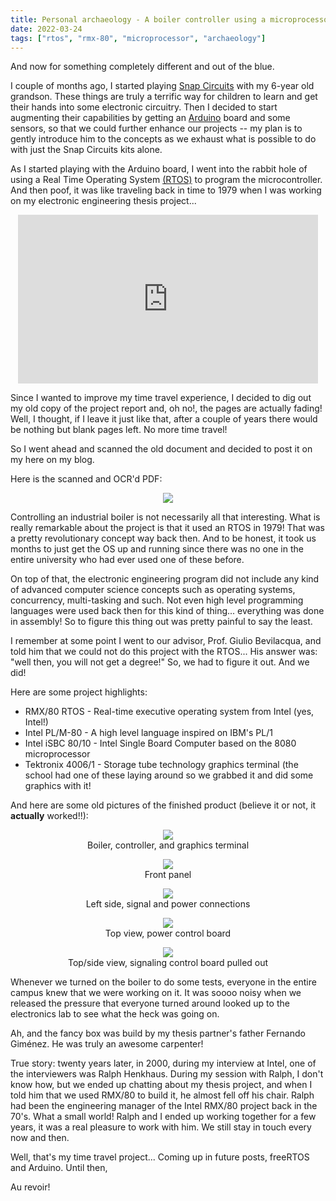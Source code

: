 ```yaml
---
title: Personal archaeology - A boiler controller using a microprocessor (1979-1980)
date: 2022-03-24
tags: ["rtos", "rmx-80", "microprocessor", "archaeology"]
---
```

And now for something completely different and out of the blue.

I couple of months ago, I started playing [Snap Circuits](https://en.wikipedia.org/wiki/Snap_Circuits) with my 6-year old grandson. These things are truly a terrific way for children to learn and get their hands into some electronic circuitry. Then I decided to start augmenting their capabilities by getting an [Arduino](https://en.wikipedia.org/wiki/Arduino) board and some sensors, so that we could further enhance our projects -- my plan is to gently introduce him to the concepts as we exhaust what is possible to do with just the Snap Circuits kits alone.

As I started playing with the Arduino board, I went into the rabbit hole of using a Real Time Operating System  [(RTOS)](https://www.freertos.org/) to program the microcontroller. And then poof, it was like traveling back in time to 1979 when I was working on my electronic engineering thesis project...

<!--more-->

<div style="width:480px; margin: auto;">
  <iframe allow="fullscreen" frameBorder="0" height="270" src="https://giphy.com/embed/TvT3ys0Dn1rPkGw1dy/video" width="480">
  </iframe>
</div>

Since I wanted to improve my time travel experience, I decided to dig out my old copy of the project report and, oh no!, the pages are actually fading! Well, I thought, if I leave it just like that, after a couple of years there would be nothing but blank pages left. No more time travel!

So I went ahead and scanned the old document and decided to post it on my here on my blog.

Here is the scanned and OCR'd PDF:
<p align="center">
  <a href="/images/uploads/tesis-ricardo-1980.pdf"><img src="/images/uploads/tesis-cover.jpg"></a>
</p>

Controlling an industrial boiler is not necessarily all that interesting. What is really remarkable about the project is that it used an RTOS in 1979! That was a pretty revolutionary concept way back then. And to be honest, it took us months to just get the OS up and running since there was no one in the entire university who had ever used one of these before.

On top of that, the electronic engineering program did not include any kind of advanced computer science concepts such as operating systems, concurrency, multi-tasking and such. Not even high level programming languages were used back then for this kind of thing... everything was done in assembly! So to figure this thing out was pretty painful to say the least.

I remember at some point I went to our advisor, Prof. Giulio Bevilacqua, and told him that we could not do this project with the RTOS... His answer was: "well then, you will not get a degree!" So, we had to figure it out. And we did!

Here are some project highlights:

* RMX/80 RTOS - Real-time executive operating system from Intel (yes, Intel!)
* Intel PL/M-80 - A high level language inspired on IBM's PL/1
* Intel iSBC 80/10 - Intel Single Board Computer based on the 8080 microprocessor
* Tektronix 4006/1 - Storage tube technology graphics terminal (the school had one of these laying around so we grabbed it and did some graphics with it!

And here are some old pictures of the finished product (believe it or not, it **actually** worked!!):

<p align="center">
  <img src="/images/uploads/tesis-left-view-boiler-and-controller.jpg">
  <br>Boiler, controller, and graphics terminal
</p>

<p align="center">
  <img src="/images/uploads/tesis-front-panel-view.jpg">
  <br>Front panel
</p>

<p align="center">
  <img src="/images/uploads/tesis-left-connect-panel-view.jpg">
  <br>Left side, signal and power connections
</p>

<p align="center">
  <img src="/images/uploads/tesis-top-view-power-board.jpg">
  <br>Top view, power control board
</p>

<p align="center">
  <img src="/images/uploads/tesis-top-view-signaling-board.jpg">
  <br>Top/side view, signaling control board pulled out
</p>

Whenever we turned on the boiler to do some tests, everyone in the entire campus knew that we were working on it. It was soooo noisy when we released the pressure that everyone turned around looked up to the electronics lab to see what the heck was going on.

Ah, and the fancy box was build by my thesis partner's father Fernando Giménez. He was truly an awesome carpenter!

True story: twenty years later, in 2000, during my interview at Intel, one of the interviewers was Ralph Henkhaus. During my session with Ralph, I don't know how, but we ended up chatting about my thesis project, and when I told him that we used RMX/80 to build it, he almost fell off his chair. Ralph had been the engineering manager of the Intel RMX/80 project back in the 70's. What a small world! Ralph and I ended up working together for a few years, it was a real pleasure to work with him. We still stay in touch every now and then.

Well, that's my time travel project... Coming up in future posts, freeRTOS and Arduino. Until then,

Au revoir!
